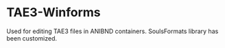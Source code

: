 # TAE3-Winforms

Used for editing TAE3 files in ANIBND containers. SoulsFormats library has been customized.
